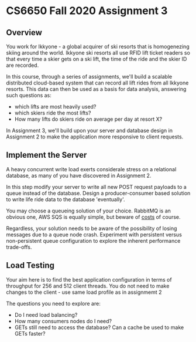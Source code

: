 # CS6650 Fall 2020 Assignment 3

## Overview

You work for Ikkyone  - a global acquirer of ski resorts that is homogenezing skiing around the world. Ikkyone  ski resorts all use RFID lift ticket readers so that every time a skier gets on a ski lift, the time of the ride and the skier ID are recorded.

In this course, through a series of assignments, we'll build a scalable distributed cloud-based system that can record all lift rides from all Ikkyone  resorts. This data can then be used as a basis for data analysis, answering such questions as:
* which lifts are most heavily used?
* which skiers ride the most lifts?
* How many lifts do skiers ride on average per day at resort X?

In Assignment 3, we'll build upon your server and database design in Assignment 2 to make the application more responsive to client requests.

## Implement the Server 
 
 A heavy concurrent write load exerts considerale stress on a relational database, as many of you have discovered in Assignment 2.
 
 In this step modify your server to write all new POST request payloads to a queue instead of the database. Design a producer-consumer based solution to 
 write life ride data to the database 'eventually'. 
 
 You may choose a queueing solution of your choice. RabbitMQ is an obvious one, AWS SQS is equally simple, but beware of [costs](https://aws.amazon.com/sqs/pricing/) of course.
 
 Regardless, your solution needs to be aware of the possibility of losing messages due to a queue node crash. Experiment with persistent versus non-persistent queue configuration to explore the inherent performance trade-offs.
 
 ## Load Testing
 
 Your aim here is to find the best application configuration in terms of throughput for 256 and 512 client threads. You do not need to make changes to the client - use same load profile as in assignmemt 2
 
 The questions you need to explore are:
 * Do I need load balancing?
 * How many consumers nodes do I need?
 * GETs still need to access the database? Can a cache be used to make GETs faster?
 
 
 
 
 